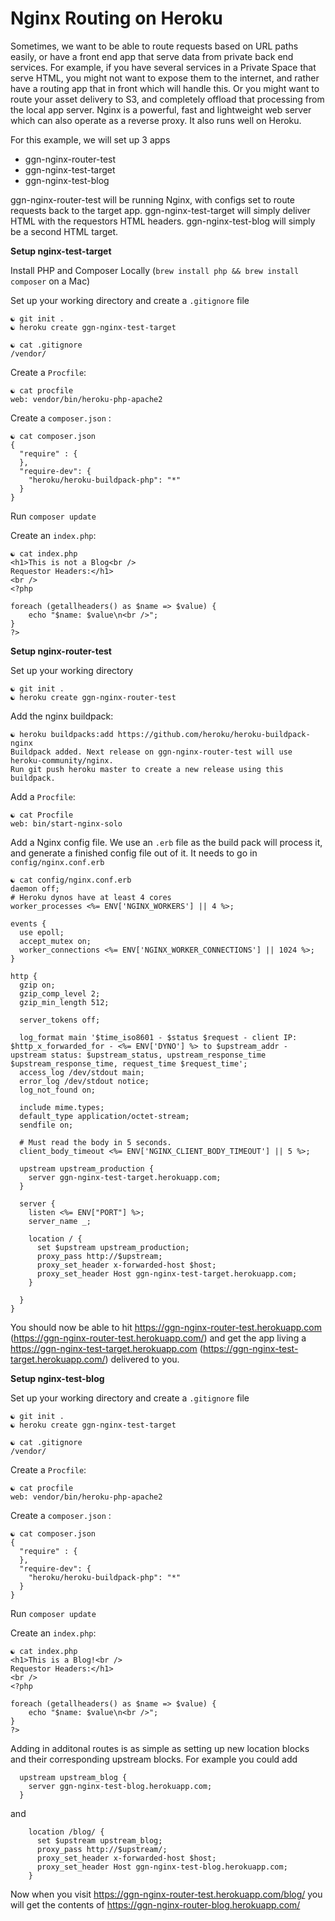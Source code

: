 Nginx Routing on Heroku
===================

Sometimes, we want to be able to route requests based on URL paths easily, or have a front end app that serve data from private back end services. For example, if you have several services in a Private Space that serve HTML, you might not want to expose them to the internet, and rather have a routing app that in front which will handle this. Or you might want to route your asset delivery to S3, and completely offload that processing from the local app server. Nginx is a powerful, fast and lightweight web server which can also operate as a reverse proxy. It also runs well on Heroku.

For this example, we will set up 3 apps

* ggn-nginx-router-test
* ggn-nginx-test-target
* ggn-nginx-test-blog

ggn-nginx-router-test will be running Nginx, with configs set to route requests back to the target app.
ggn-nginx-test-target will simply deliver HTML with the requestors HTML headers.
ggn-nginx-test-blog will simply be a second HTML target.

**Setup nginx-test-target**

Install PHP and Composer Locally (`brew install php && brew install composer` on a Mac) 

Set up your working directory and create a `.gitignore` file

```
☯ git init .
☯ heroku create ggn-nginx-test-target
```

```
☯ cat .gitignore 
/vendor/
```

Create a `Procfile`:

```
☯ cat procfile
web: vendor/bin/heroku-php-apache2
```

Create a `composer.json` :

```
☯ cat composer.json 
{
  "require" : {
  },
  "require-dev": {
    "heroku/heroku-buildpack-php": "*"
  }
}
```

Run `composer update`

Create an `index.php`:

```
☯ cat index.php 
<h1>This is not a Blog<br />
Requestor Headers:</h1>
<br />
<?php 

foreach (getallheaders() as $name => $value) {
    echo "$name: $value\n<br />";
}
?>
```

**Setup nginx-router-test**

Set up your working directory 

```
☯ git init .
☯ heroku create ggn-nginx-router-test
```

Add the nginx buildpack:

```
☯ heroku buildpacks:add https://github.com/heroku/heroku-buildpack-nginx
Buildpack added. Next release on ggn-nginx-router-test will use heroku-community/nginx.
Run git push heroku master to create a new release using this buildpack.
```

Add a `Procfile`:

```
☯ cat Procfile
web: bin/start-nginx-solo
```

Add a Nginx config file. We use an `.erb` file as the build pack will process it, and generate a finished config file out of it. It needs to go in `config/nginx.conf.erb`

```
☯ cat config/nginx.conf.erb 
daemon off;
# Heroku dynos have at least 4 cores
worker_processes <%= ENV['NGINX_WORKERS'] || 4 %>;

events {
  use epoll;
  accept_mutex on;
  worker_connections <%= ENV['NGINX_WORKER_CONNECTIONS'] || 1024 %>;
}

http {
  gzip on;
  gzip_comp_level 2;
  gzip_min_length 512;

  server_tokens off;
  
  log_format main '$time_iso8601 - $status $request - client IP: $http_x_forwarded_for - <%= ENV['DYNO'] %> to $upstream_addr - upstream status: $upstream_status, upstream_response_time $upstream_response_time, request_time $request_time';
  access_log /dev/stdout main;
  error_log /dev/stdout notice;
  log_not_found on;

  include mime.types;
  default_type application/octet-stream;
  sendfile on;

  # Must read the body in 5 seconds.
  client_body_timeout <%= ENV['NGINX_CLIENT_BODY_TIMEOUT'] || 5 %>;

  upstream upstream_production {
    server ggn-nginx-test-target.herokuapp.com;
  }

  server {
    listen <%= ENV["PORT"] %>;
    server_name _;

    location / {
      set $upstream upstream_production;
      proxy_pass http://$upstream;
      proxy_set_header x-forwarded-host $host;
      proxy_set_header Host ggn-nginx-test-target.herokuapp.com;
    }

  }
}
```

You should now be able to hit https://ggn-nginx-router-test.herokuapp.com (https://ggn-nginx-router-test.herokuapp.com/) and get the app living a https://ggn-nginx-test-target.herokuapp.com (https://ggn-nginx-test-target.herokuapp.com/) delivered to you.

**Setup nginx-test-blog**

Set up your working directory and create a `.gitignore` file

```
☯ git init .
☯ heroku create ggn-nginx-test-target
```

```
☯ cat .gitignore 
/vendor/
```

Create a `Procfile`:

```
☯ cat procfile
web: vendor/bin/heroku-php-apache2
```

Create a `composer.json` :

```
☯ cat composer.json 
{
  "require" : {
  },
  "require-dev": {
    "heroku/heroku-buildpack-php": "*"
  }
}
```

Run `composer update`

Create an `index.php`:

```
☯ cat index.php 
<h1>This is a Blog!<br />
Requestor Headers:</h1>
<br />
<?php 

foreach (getallheaders() as $name => $value) {
    echo "$name: $value\n<br />";
}
?>
```

Adding in additonal routes is as simple as setting up new location blocks and their corresponding upstream blocks. For example you could add

```
  upstream upstream_blog {
    server ggn-nginx-test-blog.herokuapp.com;
  }
```

and

```
    location /blog/ {
      set $upstream upstream_blog;
      proxy_pass http://$upstream/;
      proxy_set_header x-forwarded-host $host;
      proxy_set_header Host ggn-nginx-test-blog.herokuapp.com;
    }
```

Now when you visit https://ggn-nginx-router-test.herokuapp.com/blog/ you will get the contents of https://ggn-nginx-router-blog.herokuapp.com/

